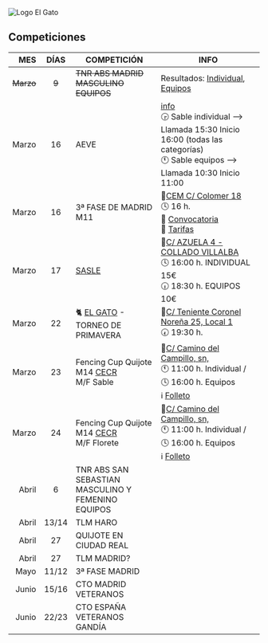 
![Logo El Gato](https://i0.wp.com/weareelgato.com/wp-content/uploads/2017/04/pie.png?resize=1024%2C124&ssl=1)

## Competiciones

| MES       | DÍAS     | COMPETICIÓN | INFO |
|----------:|:--------:|-------------|------|
|~~Marzo~~  |   ~~9~~  | ~~TNR ABS MADRID MASCULINO EQUIPOS~~ | Resultados: [Individual](https://app.skermo.org/ranking/public/RFEE/competition/7885), [Equipos](https://app.skermo.org/client/1/463e194a18c901d2344e388abf2cf216.pdf)|
|Marzo      |   16     | AEVE | [info](https://aevesgrima.es/evento/copa-aeve-2024/) <br> :clock330: Sable individual –> Llamada 15:30 Inicio 16:00 (todas las categorías)<br> :clock11: Sable equipos –> Llamada 10:30 Inicio 11:00|
|Marzo      |   16     | 3ª FASE DE MADRID M11 | 📍[CEM C/ Colomer 18](https://maps.app.goo.gl/W2imdmb46W1kwhvr7)<br>:clock4: 16 h.<br>🔗 [Convocatoria](https://us15.campaign-archive.com/?u=7cbc6d1c5e64de6ca4b08b9aa&id=a798c01286)<br>💸 [Tarifas](https://weareelgato.com/wp-content/uploads/2023/10/Tarifas-competiciones-Hoja-1-2.pdf)
|Marzo      |   17     | [SASLE](https://www.instagram.com/sasle_esgrima/) |📍[C/ AZUELA 4 - COLLADO VILLALBA](https://maps.app.goo.gl/iBuhXxem1i7Eo4PJ9)<br>🕓 16:00 h. INDIVIDUAL 15€<br>🕡 18:30 h. EQUIPOS 10€ |
|Marzo      |   22     | 🐈 [EL GATO](https://weareelgato.com) - TORNEO DE PRIMAVERA | 📍[C/ Teniente Coronel Noreña 25, Local 1](https://maps.app.goo.gl/5oFfYiqmkU5BUS6q8)<br>🕢 19:30 h.
|Marzo | 23 | Fencing Cup Quijote M14 [CECR](https://www.cecr.es/)<br>M/F Sable| 📍[C/ Camino del Campillo, sn,](https://goo.gl/maps/fkAUxTzjARx5LMFe9)<br>:clock11: 11:00 h. Individual / 🕓 16:00 h. Equipos<br> ℹ️  [Folleto](files/u14_2024_dossier.pdf) |
|Marzo | 24 | Fencing Cup Quijote M14 [CECR](https://www.cecr.es/)<br>M/F Florete| 📍[C/ Camino del Campillo, sn,](https://goo.gl/maps/fkAUxTzjARx5LMFe9)<br>:clock11: 11:00 h. Individual / 🕓 16:00 h. Equipos <br> ℹ️  [Folleto](files/u14_2024_dossier.pdf) |
|Abril      |   6      | TNR ABS SAN SEBASTIAN<br>MASCULINO Y FEMENINO EQUIPOS|
|Abril      |   13/14  | TLM HARO|
|Abril      |   27     | QUIJOTE EN CIUDAD REAL|
|Abril      |   27     | TLM MADRID?|
|Mayo       |   11/12  | 3ª FASE MADRID|
|Junio      |   15/16  | CTO MADRID VETERANOS|
|Junio      |   22/23  | CTO ESPAÑA VETERANOS GANDÍA|
